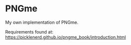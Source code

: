# PNGme


My own implementation of PNGme.

Requirements found at: https://picklenerd.github.io/pngme_book/introduction.html
